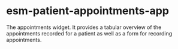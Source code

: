 # esm-patient-appointments-app

The appointments widget. It provides a tabular overview of the appointments recorded for a patient as well as a form for recording appointments.

